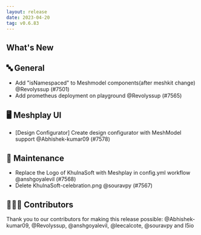 ```yaml
---
layout: release
date: 2023-04-20
tag: v0.6.83
---
```


## What's New
## 🔤 General
- Add "isNamespaced" to Meshmodel components(after meshkit change) @Revolyssup (#7501)
- Add prometheus deployment on playground @Revolyssup (#7565)

## 🖥 Meshplay UI

- [Design Configurator] Create design configurator with MeshModel support @Abhishek-kumar09 (#7578)

## 🧰 Maintenance

- Replace the Logo of KhulnaSoft with Meshplay in config.yml workflow @anshgoyalevil (#7568)
- Delete KhulnaSoft-celebration.png @souravpy (#7567)

## 👨🏽‍💻 Contributors

Thank you to our contributors for making this release possible:
@Abhishek-kumar09, @Revolyssup, @anshgoyalevil, @leecalcote, @souravpy and l5io
